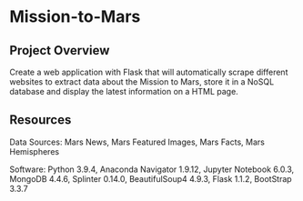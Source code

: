 # Mission-to-Mars

## Project Overview

Create a web application with Flask that will automatically scrape different websites to extract data about the Mission to Mars, store it in a NoSQL database and display the latest information on a HTML page.

## Resources

Data Sources: Mars News, Mars Featured Images, Mars Facts, Mars Hemispheres

Software: Python 3.9.4, Anaconda Navigator 1.9.12, Jupyter Notebook 6.0.3, MongoDB 4.4.6, Splinter 0.14.0, BeautifulSoup4 4.9.3, Flask 1.1.2, BootStrap 3.3.7
